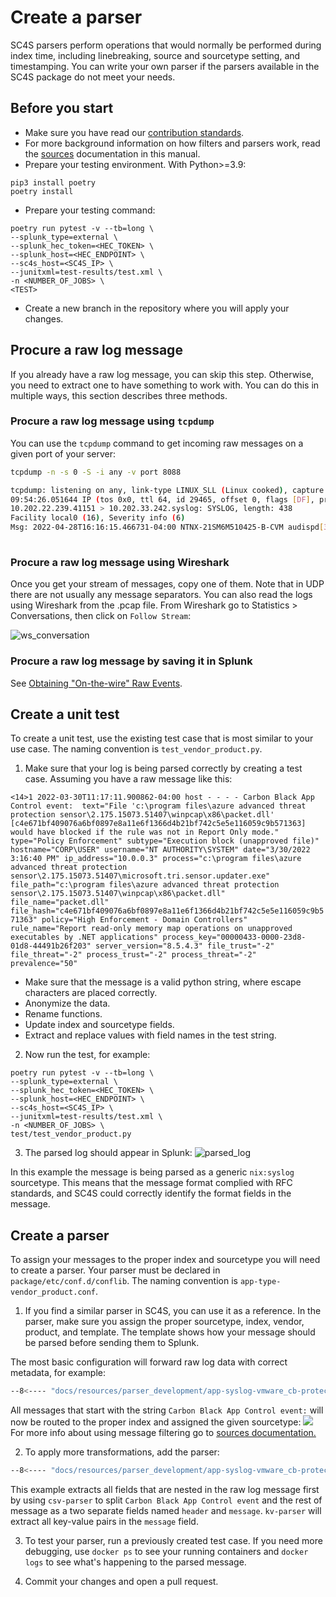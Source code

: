 
# Create a parser

SC4S parsers perform operations that would normally be performed during index time, including linebreaking, source and sourcetype setting, and timestamping. You can write your own parser if the parsers available in the SC4S package do not meet your needs.

## Before you start
* Make sure you have read our [contribution standards](../CONTRIBUTING).
* For more background information on how filters and parsers work, read the [sources](../sources/index) documentation in this manual.
* Prepare your testing environment. With Python>=3.9:
```
pip3 install poetry
poetry install
```

* Prepare your testing command:
```
poetry run pytest -v --tb=long \
--splunk_type=external \
--splunk_hec_token=<HEC_TOKEN> \
--splunk_host=<HEC_ENDPOINT> \
--sc4s_host=<SC4S_IP> \
--junitxml=test-results/test.xml \
-n <NUMBER_OF_JOBS> \
<TEST>
```

* Create a new branch in the repository where you will apply your changes.

## Procure a raw log message
If you already have a raw log message, you can skip this step. Otherwise, you need to extract one to have something to work with. You can do this in multiple ways, this section describes three methods. 

### Procure a raw log message using `tcpdump` 
You can use the `tcpdump` command to get incoming raw messages on a given port of your server:

``` bash 
tcpdump -n -s 0 -S -i any -v port 8088

tcpdump: listening on any, link-type LINUX_SLL (Linux cooked), capture size 262144 bytes
09:54:26.051644 IP (tos 0x0, ttl 64, id 29465, offset 0, flags [DF], proto UDP (17), length 466)
10.202.22.239.41151 > 10.202.33.242.syslog: SYSLOG, length: 438
Facility local0 (16), Severity info (6)
Msg: 2022-04-28T16:16:15.466731-04:00 NTNX-21SM6M510425-B-CVM audispd[32075]: node=ntnx-21sm6m510425-b-cvm type=SYSCALL msg=audit(1651176975.464:2828209): arch=c000003e syscall=2 success=yes exit=6 a0=7f2955ac932e a1=2 a2=3e8 a3=3 items=1 ppid=29680 pid=4684 auid=1000 uid=0 gid=0 euid=0 suid=0 fsuid=0 egid=0 sgid=0 fsgid=0 tty=(none) ses=964698 comm=“sshd” exe=“/usr/sbin/sshd” subj=system_u:system_r:sshd_t:s0-s0:c0.c1023 key=“logins”\0x0a
	
```

### Procure a raw log message using Wireshark
Once you get your stream of messages, copy one of them. Note that in UDP there are not usually any message separators. 
You can also read the logs using Wireshark from the .pcap file. From Wireshark go to Statistics > Conversations, then click on `Follow Stream`:

![ws_conversation](../resources/images/ws_conv.png)

### Procure a raw log message by saving it in Splunk
See [Obtaining "On-the-wire" Raw Events](https://splunk.github.io/splunk-connect-for-syslog/main/troubleshooting/troubleshoot_resources/#obtain-raw-message-events).

## Create a unit test
To create a unit test, use the existing test case that is most similar to your use case. The naming convention is `test_vendor_product.py`.

1. Make sure that your log is being parsed correctly by creating a test case. 
Assuming you have a raw message like this:

`<14>1 2022-03-30T11:17:11.900862-04:00 host - - - - Carbon Black App Control event:  text="File 'c:\program files\azure advanced threat protection sensor\2.175.15073.51407\winpcap\x86\packet.dll' [c4e671bf409076a6bf0897e8a11e6f1366d4b21bf742c5e5e116059c9b571363] would have blocked if the rule was not in Report Only mode." type="Policy Enforcement" subtype="Execution block (unapproved file)" hostname="CORP\USER" username="NT AUTHORITY\SYSTEM" date="3/30/2022 3:16:40 PM" ip_address="10.0.0.3" process="c:\program files\azure advanced threat protection sensor\2.175.15073.51407\microsoft.tri.sensor.updater.exe" file_path="c:\program files\azure advanced threat protection sensor\2.175.15073.51407\winpcap\x86\packet.dll" file_name="packet.dll" file_hash="c4e671bf409076a6bf0897e8a11e6f1366d4b21bf742c5e5e116059c9b571363" policy="High Enforcement - Domain Controllers" rule_name="Report read-only memory map operations on unapproved executables by .NET applications" process_key="00000433-0000-23d8-01d8-44491b26f203" server_version="8.5.4.3" file_trust="-2" file_threat="-2" process_trust="-2" process_threat="-2" prevalence="50"`

* Make sure that the message is a valid python string, where escape characters are placed correctly.
* Anonymize the data.
* Rename functions.
* Update index and sourcetype fields.
* Extract and replace values with field names in the test string.

2. Now run the test, for example:
```
poetry run pytest -v --tb=long \
--splunk_type=external \
--splunk_hec_token=<HEC_TOKEN> \
--splunk_host=<HEC_ENDPOINT> \
--sc4s_host=<SC4S_IP> \
--junitxml=test-results/test.xml \
-n <NUMBER_OF_JOBS> \
test/test_vendor_product.py
```

3. The parsed log should appear in Splunk:
![parsed_log](../resources/images/parser_dev_splunk_first_run.png)

In this example the message is being parsed as a generic `nix:syslog` sourcetype. This means that the message format complied with RFC standards, and SC4S could correctly identify the format fields in the message.

## Create a parser
To assign your messages to the proper index and sourcetype you will need to create a parser. Your parser must be declared in `package/etc/conf.d/conflib`. The naming convention is `app-type-vendor_product.conf`.

1. If you find a similar parser in SC4S, you can use it as a reference. In the parser, make sure you assign the proper sourcetype, index, vendor, product, and template. The template shows how your message should be parsed before sending them to Splunk.

The most basic configuration will forward raw log data with correct metadata, for example:
```bash
--8<---- "docs/resources/parser_development/app-syslog-vmware_cb-protect_example_basic.conf"
```
All messages that start with the string `Carbon Black App Control event:` will now be routed to the proper index and assigned the given sourcetype:
![](../resources/images/parser_dev_basic_output.png)
For more info about using message filtering go to [sources documentation.](../sources/index#standard-syslog-using-message-parsing)

2. To apply more transformations, add the parser:
```bash
--8<---- "docs/resources/parser_development/app-syslog-vmware_cb-protect_example.conf"
```
This example extracts all fields that are nested in the raw log message first by using `csv-parser` to split `Carbon Black App Control event` and the rest of message as a two separate fields named `header` and `message`. `kv-parser` will extract all key-value pairs in the `message` field.

3. To test your parser, run a previously created test case. If you need more debugging, use `docker ps` to see your running containers and `docker logs` to see what's happening to the parsed message.

4. Commit your changes and open a pull request. 
